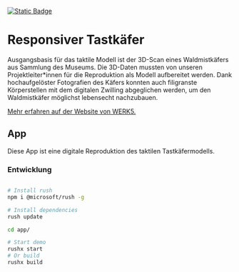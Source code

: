 [![Static Badge](https://img.shields.io/badge/lang-en-blue)](./README.md)

# Responsiver Tastkäfer

Ausgangsbasis für das taktile Modell ist der 3D-Scan eines Waldmistkäfers aus Sammlung des Museums. Die 3D-Daten mussten von unseren Projektleiter*innen für die Reproduktion als Modell aufbereitet werden. Dank hochaufgelöster Fotografien des Käfers konnten auch filigranste Körperstellen mit dem digitalen Zwilling abgeglichen werden, um den Waldmistkäfer möglichst lebensecht nachzubauen.

[Mehr erfahren auf der Website von WERK5.](https://werk5.com/projekte/responsiver_tastkaefer/)

## App

Diese App ist eine digitale Reproduktion des taktilen Tastkäfermodells.

### Entwicklung

```sh

# Install rush
npm i @microsoft/rush -g

# Install dependencies
rush update

cd app/

# Start demo
rushx start
# Or build
rushx build
```